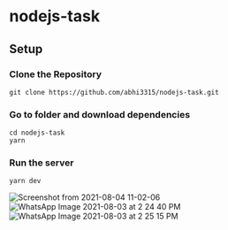 # nodejs-task

## Setup

### Clone the Repository
```
git clone https://github.com/abhi3315/nodejs-task.git
```

### Go to folder and download dependencies
```
cd nodejs-task
yarn
```

### Run the server
```
yarn dev
```
![Screenshot from 2021-08-04 11-02-06](https://user-images.githubusercontent.com/43412958/128127330-a49cd94f-e904-4785-95a8-cc16724e3953.png)
![WhatsApp Image 2021-08-03 at 2 24 40 PM](https://user-images.githubusercontent.com/43412958/127988369-11736bd4-eeb2-4cae-941b-971edf09809e.jpeg)
![WhatsApp Image 2021-08-03 at 2 25 15 PM](https://user-images.githubusercontent.com/43412958/127988390-43bc0014-2f09-40fe-8306-da35de1cfa96.jpeg)

